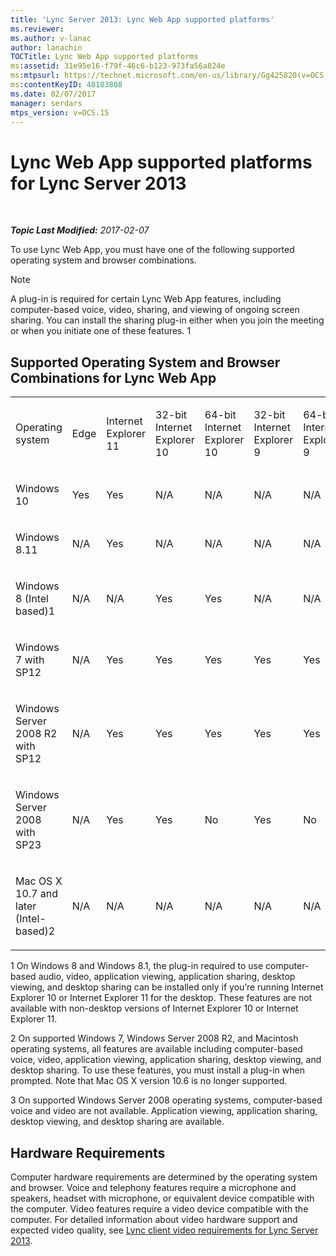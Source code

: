 ```yaml
---
title: 'Lync Server 2013: Lync Web App supported platforms'
ms.reviewer: 
ms.author: v-lanac
author: lanachin
TOCTitle: Lync Web App supported platforms
ms:assetid: 31e95e16-f79f-46c6-b123-973fa56a824e
ms:mtpsurl: https://technet.microsoft.com/en-us/library/Gg425820(v=OCS.15)
ms:contentKeyID: 48183808
ms.date: 02/07/2017
manager: serdars
mtps_version: v=OCS.15
---
```


<div data-xmlns="http://www.w3.org/1999/xhtml">

<div class="topic" data-xmlns="http://www.w3.org/1999/xhtml" data-msxsl="urn:schemas-microsoft-com:xslt" data-cs="http://msdn.microsoft.com/en-us/">

<div data-asp="http://msdn2.microsoft.com/asp">

# Lync Web App supported platforms for Lync Server 2013

</div>

<div id="mainSection">

<div id="mainBody">

<span> </span>

_**Topic Last Modified:** 2017-02-07_

To use Lync Web App, you must have one of the following supported operating system and browser combinations.

<div>


> [!NOTE]  
> A plug-in is required for certain Lync Web App features, including computer-based voice, video, sharing, and viewing of ongoing screen sharing. You can install the sharing plug-in either when you join the meeting or when you initiate one of these features. 1<BR>



</div>

<div>

## Supported Operating System and Browser Combinations for Lync Web App


<table style="width:100%;">
<colgroup>
<col style="width: 9%" />
<col style="width: 9%" />
<col style="width: 9%" />
<col style="width: 9%" />
<col style="width: 9%" />
<col style="width: 9%" />
<col style="width: 9%" />
<col style="width: 9%" />
<col style="width: 9%" />
<col style="width: 9%" />
<col style="width: 9%" />
</colgroup>
<tbody>
<tr class="odd">
<td><p>Operating system</p></td>
<td><p>Edge</p></td>
<td><p>Internet Explorer 11</p></td>
<td><p>32-bit Internet Explorer 10</p></td>
<td><p>64-bit Internet Explorer 10</p></td>
<td><p>32-bit Internet Explorer 9</p></td>
<td><p>64-bit Internet Explorer 9</p></td>
<td><p>Firefox 32-bit</p></td>
<td><p>Firefox 64-bit</p></td>
<td><p>Safari</p></td>
<td><p>Chrome</p></td>
</tr>
<tr class="even">
<td><p>Windows 10</p></td>
<td><p>Yes</p></td>
<td><p>Yes</p></td>
<td><p>N/A</p></td>
<td><p>N/A</p></td>
<td><p>N/A</p></td>
<td><p>N/A</p></td>
<td><p>Yes</p></td>
<td><p>No</p></td>
<td><p>N/A</p></td>
<td><p>Yes</p></td>
</tr>
<tr class="odd">
<td><p>Windows 8.11</p></td>
<td><p>N/A</p></td>
<td><p>Yes</p></td>
<td><p>N/A</p></td>
<td><p>N/A</p></td>
<td><p>N/A</p></td>
<td><p>N/A</p></td>
<td><p>Yes</p></td>
<td><p>No</p></td>
<td><p>N/A</p></td>
<td><p>Yes</p></td>
</tr>
<tr class="even">
<td><p>Windows 8 (Intel based)1</p></td>
<td><p>N/A</p></td>
<td><p>N/A</p></td>
<td><p>Yes</p></td>
<td><p>Yes</p></td>
<td><p>N/A</p></td>
<td><p>N/A</p></td>
<td><p>Yes</p></td>
<td><p>No</p></td>
<td><p>N/A</p></td>
<td><p>Yes</p></td>
</tr>
<tr class="odd">
<td><p>Windows 7 with SP12</p></td>
<td><p>N/A</p></td>
<td><p>Yes</p></td>
<td><p>Yes</p></td>
<td><p>Yes</p></td>
<td><p>Yes</p></td>
<td><p>Yes</p></td>
<td><p>Yes</p></td>
<td><p>No</p></td>
<td><p>N/A</p></td>
<td><p>No</p></td>
</tr>
<tr class="even">
<td><p>Windows Server 2008 R2 with SP12</p></td>
<td><p>N/A</p></td>
<td><p>Yes</p></td>
<td><p>Yes</p></td>
<td><p>Yes</p></td>
<td><p>Yes</p></td>
<td><p>Yes</p></td>
<td><p>Yes</p></td>
<td><p>No</p></td>
<td><p>N/A</p></td>
<td><p>No</p></td>
</tr>
<tr class="odd">
<td><p>Windows Server 2008 with SP23</p></td>
<td><p>N/A</p></td>
<td><p>Yes</p></td>
<td><p>Yes</p></td>
<td><p>No</p></td>
<td><p>Yes</p></td>
<td><p>No</p></td>
<td><p>Yes</p></td>
<td><p>No</p></td>
<td><p>N/A</p></td>
<td><p>No</p></td>
</tr>
<tr class="even">
<td><p>Mac OS X 10.7 and later (Intel-based)2</p></td>
<td><p>N/A</p></td>
<td><p>N/A</p></td>
<td><p>N/A</p></td>
<td><p>N/A</p></td>
<td><p>N/A</p></td>
<td><p>N/A</p></td>
<td><p>Yes</p></td>
<td><p>No</p></td>
<td><p>Yes</p></td>
<td><p>Yes</p></td>
</tr>
</tbody>
</table>


1 On Windows 8 and Windows 8.1, the plug-in required to use computer-based audio, video, application viewing, application sharing, desktop viewing, and desktop sharing can be installed only if you’re running Internet Explorer 10 or Internet Explorer 11 for the desktop. These features are not available with non-desktop versions of Internet Explorer 10 or Internet Explorer 11.

2 On supported Windows 7, Windows Server 2008 R2, and Macintosh operating systems, all features are available including computer-based voice, video, application viewing, application sharing, desktop viewing, and desktop sharing. To use these features, you must install a plug-in when prompted. Note that Mac OS X version 10.6 is no longer supported.

3 On supported Windows Server 2008 operating systems, computer-based voice and video are not available. Application viewing, application sharing, desktop viewing, and desktop sharing are available.

</div>

<div>

## Hardware Requirements

Computer hardware requirements are determined by the operating system and browser. Voice and telephony features require a microphone and speakers, headset with microphone, or equivalent device compatible with the computer. Video features require a video device compatible with the computer. For detailed information about video hardware support and expected video quality, see [Lync client video requirements for Lync Server 2013](lync-server-2013-lync-client-video-requirements.md).

</div>

</div>

<span> </span>

</div>

</div>

</div>

